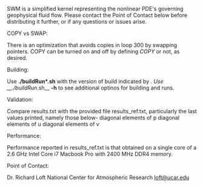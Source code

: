 SWM is a simplified kernel representing the nonlinear PDE's governing geophysical fluid flow.
Please contact the Point of Contact below before distributing it further, or if any questions or issues arise.

COPY vs SWAP:

There is an optimization that avoids copies in loop 300 by swapping pointers. COPY can be turned on and off by defining _COPY_ or not, as desired.

Building:

Use __./buildRun*.sh__ with the version of build indicated by *. Use __./buildRun*.sh__ __-h__ to see additional optinos for building and runs.

Validation: 

Compare results.txt with the provided file results_ref.txt, particularly the last values printed, namely those below-
 diagonal elements of p
 diagonal elements of u
 diagonal elements of v

Performance: 

Performance reported in results_ref.txt is that obtained on a single core of a 2.6 GHz Intel Core i7 Macbook Pro with 2400 MHz DDR4 memory.

Point of Contact:

Dr. Richard Loft
National Center for Atmospheric Research
loft@ucar.edu
